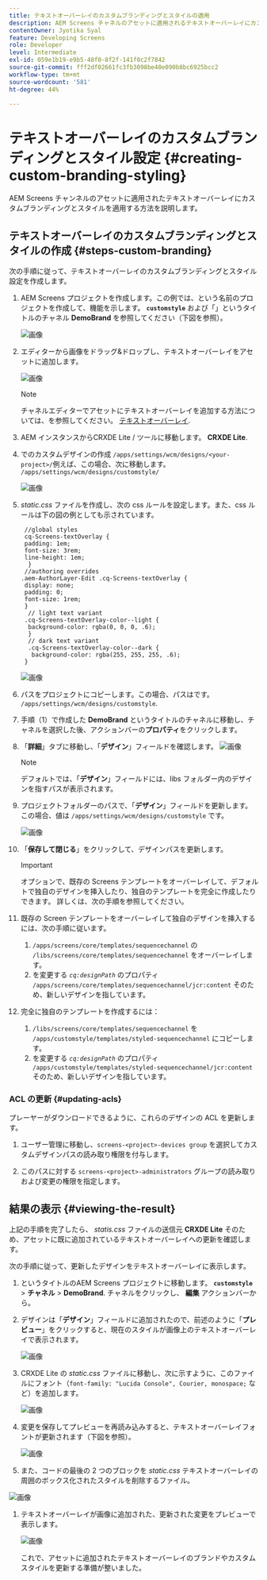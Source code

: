 ```yaml
---
title: テキストオーバーレイのカスタムブランディングとスタイルの適用
description: AEM Screens チャネルのアセットに適用されるテキストオーバーレイにカスタムブランディングとスタイルを適用する方法を説明します。
contentOwner: Jyotika Syal
feature: Developing Screens
role: Developer
level: Intermediate
exl-id: 059e1b19-e9b5-48f0-8f2f-141f0c2f7842
source-git-commit: fff2df02661fc3fb3098be40e090b8bc6925bcc2
workflow-type: tm+mt
source-wordcount: '581'
ht-degree: 44%

---
```


# テキストオーバーレイのカスタムブランディングとスタイル設定 {#creating-custom-branding-styling}

AEM Screens チャンネルのアセットに適用されたテキストオーバーレイにカスタムブランディングとスタイルを適用する方法を説明します。

## テキストオーバーレイのカスタムブランディングとスタイルの作成 {#steps-custom-branding}

次の手順に従って、テキストオーバーレイのカスタムブランディングとスタイル設定を作成します。

1. AEM Screens プロジェクトを作成します。この例では、という名前のプロジェクトを作成して、機能を示します。 **`customstyle`** および「」というタイトルのチャネル **DemoBrand** を参照してください（下図を参照）。

   ![画像](/help/user-guide/assets/custom-brand/custom-brand1.png)

1. エディターから画像をドラッグ&amp;ドロップし、テキストオーバーレイをアセットに追加します。

   ![画像](/help/user-guide/assets/custom-brand/custom-brand2.png)

   >[!NOTE]
   >チャネルエディターでアセットにテキストオーバーレイを追加する方法については、を参照してください。 [テキストオーバーレイ](/help/user-guide/text-overlay.md).

1. AEM インスタンスからCRXDE Lite / ツールに移動します。 **CRXDE Lite**.

1. でのカスタムデザインの作成 `/apps/settings/wcm/designs/<your-project>/`例えば、この場合、次に移動します。 `/apps/settings/wcm/designs/customstyle/`

   ![画像](/help/user-guide/assets/custom-brand/custom-brand3.png)

1. *static.css* ファイルを作成し、次の css ルールを設定します。また、css ルールは下の図の例としても示されています。

   ```shell
    //global styles
    cq-Screens-textOverlay {
    padding: 1em;
    font-size: 3rem;
    line-height: 1em;
     }
    //authoring overrides
   .aem-AuthorLayer-Edit .cq-Screens-textOverlay {
    display: none;
    padding: 0;
    font-size: 1rem;
    }
     // light text variant
    .cq-Screens-textOverlay-color--light {
     background-color: rgba(0, 0, 0, .6);
     }
     // dark text variant
     .cq-Screens-textOverlay-color--dark {
      background-color: rgba(255, 255, 255, .6);
    }
   ```

   ![画像](/help/user-guide/assets/custom-brand/custom-brand4.png)

1. パスをプロジェクトにコピーします。この場合、パスはです。 `/apps/settings/wcm/designs/customstyle`.

1. 手順（1）で作成した **DemoBrand** というタイトルのチャネルに移動し、チャネルを選択した後、アクションバーの&#x200B;**プロパティ**&#x200B;をクリックします。

1. 「**詳細**」タブに移動し、「**デザイン**」フィールドを確認します。
   ![画像](/help/user-guide/assets/custom-brand/custom-brand5.png)

   >[!NOTE]
   >デフォルトでは、「**デザイン**」フィールドには、libs フォルダー内のデザインを指すパスが表示されます。

1. プロジェクトフォルダーのパスで、「**デザイン**」フィールドを更新します。この場合、値は `/apps/settings/wcm/designs/customstyle` です。

   ![画像](/help/user-guide/assets/custom-brand/custom-brand6.png)

1. 「**保存して閉じる**」をクリックして、デザインパスを更新します。

   >[!IMPORTANT]
   >オプションで、既存の Screens テンプレートをオーバーレイして、デフォルトで独自のデザインを挿入したり、独自のテンプレートを完全に作成したりできます。 詳しくは、次の手順を参照してください。

1. 既存の Screen テンプレートをオーバーレイして独自のデザインを挿入するには、次の手順に従います。

   1. `/apps/screens/core/templates/sequencechannel` の `/libs/screens/core/templates/sequencechannel` をオーバーレイします。
   1. を変更する *`cq:designPath`* のプロパティ `/apps/screens/core/templates/sequencechannel/jcr:content` そのため、新しいデザインを指しています。

1. 完全に独自のテンプレートを作成するには：
   1. `/libs/screens/core/templates/sequencechannel` を `/apps/customstyle/templates/styled-sequencechannel` にコピーします。
   1. を変更する *`cq:designPath`* のプロパティ `/apps/customstyle/templates/styled-sequencechannel/jcr:content` そのため、新しいデザインを指しています。


### ACL の更新 {#updating-acls}

プレーヤーがダウンロードできるように、これらのデザインの ACL を更新します。

1. ユーザー管理に移動し、`screens-<project>-devices group` を選択してカスタムデザインパスの読み取り権限を付与します。

1. このパスに対する `screens-<project>-administrators` グループの読み取りおよび変更の権限を指定します。

## 結果の表示 {#viewing-the-result}

上記の手順を完了したら、 *statis.css* ファイルの送信元 **CRXDE Lite** そのため、アセットに既に追加されているテキストオーバーレイへの更新を確認します。

次の手順に従って、更新したデザインをテキストオーバーレイに表示します。

1. というタイトルのAEM Screens プロジェクトに移動します。 **`customstyle`** > **チャネル** > **DemoBrand**. チャネルをクリックし、 **編集** アクションバーから。

1. デザインは「**デザイン**」フィールドに追加されたので、前述のように「**プレビュー**」をクリックすると、現在のスタイルが画像上のテキストオーバーレイで表示されます。

   ![画像](/help/user-guide/assets/custom-brand/custom-brand7.png)

1. CRXDE Lite の *static.css* ファイルに移動し、次に示すように、このファイルにフォント（`font-family: "Lucida Console", Courier, monospace;` など）を追加します。

   ![画像](/help/user-guide/assets/custom-brand/custom-brand8.png)

1. 変更を保存してプレビューを再読み込みすると、テキストオーバーレイフォントが更新されます（下図を参照）。

   ![画像](/help/user-guide/assets/custom-brand/custom-brand9.png)

1. また、コードの最後の 2 つのブロックを *static.css* テキストオーバーレイの周囲のボックス化されたスタイルを削除するファイル。

![画像](/help/user-guide/assets/custom-brand/custom-brand10.png)

1. テキストオーバーレイが画像に追加された、更新された変更をプレビューで表示します。

   ![画像](/help/user-guide/assets/custom-brand/custom-brand11.png)

   これで、アセットに追加されたテキストオーバーレイのブランドやカスタムスタイルを更新する準備が整いました。
